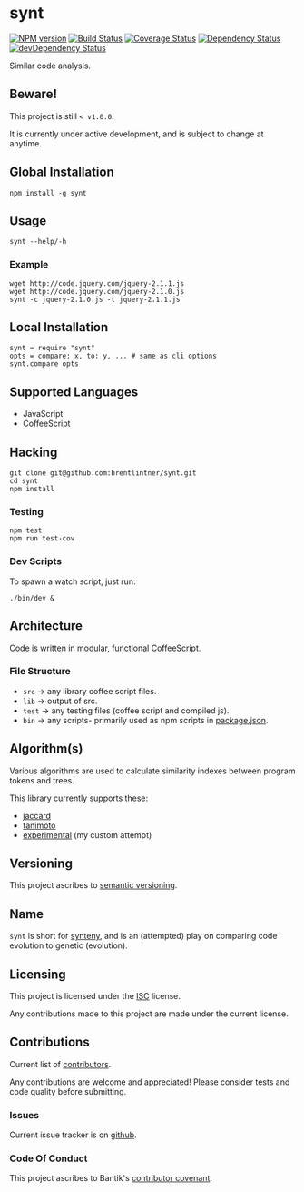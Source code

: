 # synt

[![NPM version](https://badge.fury.io/js/synt.svg)](http://badge.fury.io/js/synt)
[![Build Status](https://drone.io/github.com/brentlintner/synt/status.png)](https://drone.io/github.com/brentlintner/synt/latest)
[![Coverage Status](https://img.shields.io/coveralls/brentlintner/synt.svg)](https://coveralls.io/r/brentlintner/synt)
[![Dependency Status](https://david-dm.org/brentlintner/synt.svg)](https://david-dm.org/brentlintner/synt)
[![devDependency Status](https://david-dm.org/brentlintner/synt/dev-status.svg)](https://david-dm.org/brentlintner/synt#info=devDependencies)

Similar code analysis.

## Beware!

This project is still `< v1.0.0`.

It is currently under active development, and is subject to change at anytime.

## Global Installation

    npm install -g synt

## Usage

    synt --help/-h

### Example

    wget http://code.jquery.com/jquery-2.1.1.js
    wget http://code.jquery.com/jquery-2.1.0.js
    synt -c jquery-2.1.0.js -t jquery-2.1.1.js

## Local Installation

    synt = require "synt"
    opts = compare: x, to: y, ... # same as cli options
    synt.compare opts

## Supported Languages

* JavaScript
* CoffeeScript

## Hacking

    git clone git@github.com:brentlintner/synt.git
    cd synt
    npm install

### Testing

    npm test
    npm run test-cov

### Dev Scripts

To spawn a watch script, just run:

    ./bin/dev &

## Architecture

Code is written in modular, functional CoffeeScript.

### File Structure

* `src` -> any library coffee script files.
* `lib` -> output of src.
* `test` -> any testing files (coffee script and compiled js).
* `bin` -> any scripts- primarily used as npm scripts in [package.json](package.json).

## Algorithm(s)

Various algorithms are used to calculate similarity indexes between program tokens and trees.

This library currently supports these:

* [jaccard](src/similar/jaccard.coffee)
* [tanimoto](src/similar/tanimoto.coffee)
* [experimental](src/similar/experimental.coffee) (my custom attempt)

## Versioning

This project ascribes to [semantic versioning](http://semver.org).

## Name

`synt` is short for [synteny](http://en.wikipedia.org/wiki/Synteny), and is
an (attempted) play on comparing code evolution to genetic (evolution).

## Licensing

This project is licensed under the [ISC](http://en.wikipedia.org/wiki/ISC_license) license.

Any contributions made to this project are made under the current license.

## Contributions

Current list of [contributors](https://github.com/brentlintner/synt/graphs/contributors).

Any contributions are welcome and appreciated!
Please consider tests and code quality before submitting.

### Issues

Current issue tracker is on [github](https://github.com/brentlintner/synt/issues).

### Code Of Conduct

This project ascribes to Bantik's [contributor covenant](https://github.com/Bantik/contributor_covenant/blob/master/CODE_OF_CONDUCT.md).

